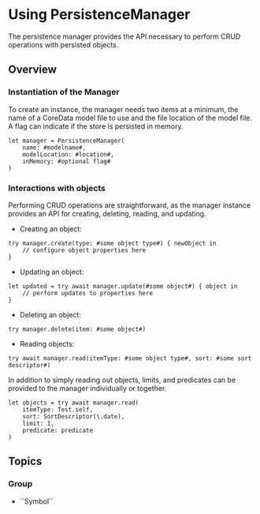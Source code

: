 # Using PersistenceManager

The persistence manager provides the API necessary to perform CRUD operations with persisted objects.

## Overview

### Instantiation of the Manager

To create an instance, the manager needs two items at a minimum, the name of a CoreData model file to use and the file location of the model file. A flag can indicate if the store is persisted in memory.

```
let manager = PersistenceManager(
    name: #modelname#,
    modelLocation: #location#,
    inMemory: #optional flag#
)
```

### Interactions with objects

Performing CRUD operations are straightforward, as the manager instance provides an API for creating, deleting, reading, and updating.

* Creating an object: 

```
try manager.create(type: #some object type#) { newObject in
    // configure object properties here
}
```

* Updating an object: 

```
let updated = try await manager.update(#some object#) { object in
    // perform updates to properties here
}
```

* Deleting an object:

```
try manager.delete(item: #some object#)
```

* Reading objects:

```
try await manager.read(itemType: #some object type#, sort: #some sort descriptor#)
```

In addition to simply reading out objects, limits, and predicates can be provided to the manager individually or together.

```
let objects = try await manager.read(
    itemType: Test.self,
    sort: SortDescriptor(\.date),
    limit: 1,
    predicate: predicate
)
```

## Topics

### <!--@START_MENU_TOKEN@-->Group<!--@END_MENU_TOKEN@-->

- <!--@START_MENU_TOKEN@-->``Symbol``<!--@END_MENU_TOKEN@-->
